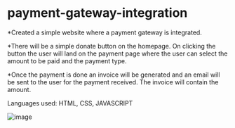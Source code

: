 # payment-gateway-integration
*Created a simple website where a payment gateway is integrated.

*There will be a simple donate button on the homepage. On clicking the button the user will land on the payment page where the user can select the amount to be paid and the payment type.

*Once the payment is done an invoice will be generated and an email will be sent to the user for the payment received. The invoice will contain the amount.

Languages used: HTML, CSS, JAVASCRIPT

![image](https://github.com/sravanithummapudi/payment.github.io/assets/95492610/f17b0b45-1642-49f1-8619-9a87d29731e9)

